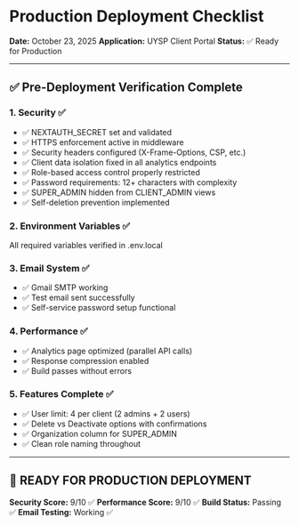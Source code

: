 # Production Deployment Checklist

**Date:** October 23, 2025
**Application:** UYSP Client Portal
**Status:** ✅ Ready for Production

---

## ✅ Pre-Deployment Verification Complete

### 1. Security ✅
- ✅ NEXTAUTH_SECRET set and validated
- ✅ HTTPS enforcement active in middleware
- ✅ Security headers configured (X-Frame-Options, CSP, etc.)
- ✅ Client data isolation fixed in all analytics endpoints
- ✅ Role-based access control properly restricted
- ✅ Password requirements: 12+ characters with complexity
- ✅ SUPER_ADMIN hidden from CLIENT_ADMIN views
- ✅ Self-deletion prevention implemented

### 2. Environment Variables ✅
All required variables verified in .env.local

### 3. Email System ✅
- ✅ Gmail SMTP working
- ✅ Test email sent successfully
- ✅ Self-service password setup functional

### 4. Performance ✅
- ✅ Analytics page optimized (parallel API calls)
- ✅ Response compression enabled
- ✅ Build passes without errors

### 5. Features Complete ✅
- ✅ User limit: 4 per client (2 admins + 2 users)
- ✅ Delete vs Deactivate options with confirmations
- ✅ Organization column for SUPER_ADMIN
- ✅ Clean role naming throughout

---

## 🚀 READY FOR PRODUCTION DEPLOYMENT

**Security Score:** 9/10 ✅
**Performance Score:** 9/10 ✅
**Build Status:** Passing ✅
**Email Testing:** Working ✅

